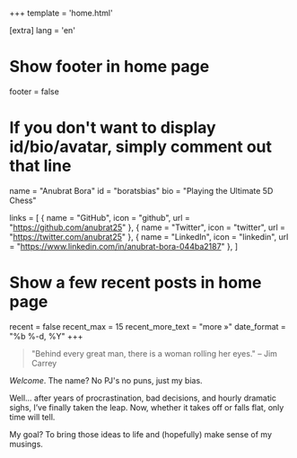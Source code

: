 +++
template = 'home.html'

[extra]
lang = 'en'

# Show footer in home page
footer = false

# If you don't want to display id/bio/avatar, simply comment out that line
name = "Anubrat Bora"
id = "boratsbias"
bio = "Playing the Ultimate 5D Chess" 

links = [
    { name = "GitHub", icon = "github", url = "https://github.com/anubrat25" },
    { name = "Twitter", icon = "twitter", url = "https://twitter.com/anubrat25" },
    { name = "LinkedIn", icon = "linkedin", url = "https://www.linkedin.com/in/anubrat-bora-044ba2187" },
]

# Show a few recent posts in home page
recent = false
recent_max = 15
recent_more_text = "more »"
date_format = "%b %-d, %Y"
+++

> "Behind every great man, there is a woman rolling her eyes." – Jim Carrey


*Welcome*. The name? No PJ's no puns, just my bias.

Well... after years of procrastination, bad decisions, and hourly dramatic sighs, I’ve finally taken the leap. Now, whether it takes off or falls flat, only time will tell.

My goal? To bring those ideas to life and (hopefully) make sense of my musings.
